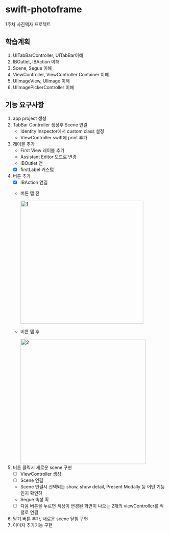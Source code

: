 # swift-photoframe
1주차 사진액자 프로젝트

## 학습계획
1. UITabBarController, UITabBar이해
2. IBOutlet, IBAction 이해
3. Scene, Segue 이해
4. ViewController, ViewController Container 이헤
5. UIImageView, UIImage 이해
6. UIImagePickerController 이해

## 기능 요구사항
1. app project 생성
2. TabBar Controller 생성후 Scene 연결
    - Identity Inspector에서 custom class 설정
    - ViewController.swift에 print 추가
3. 레이블 추가
    - First View 레이블 추가
    - Assistant Editor 모드로 변경
    - IBOutlet 연
    - [x] firstLabel 커스텀
4. 버튼 추가
    - [x] IBAction 연결
    - 버튼 탭 전
    
        <img width="384" alt="1" src="https://user-images.githubusercontent.com/86761640/223652431-fdd78e4a-99f9-42f7-97b1-d7e4b64da097.png">
    - 버튼 탭 후
    
        <img width="391" alt="2" src="https://user-images.githubusercontent.com/86761640/223652443-46d97d3e-0cf9-44c3-9fea-01bbd906604a.png">
5. 버튼 클릭시 새로운 scene 구현
    - [ ] ViewController 생성
    - [ ] Scene 연결
    - Scene 연결시 선택되는 show, show detail, Present Modally 등 어떤 기능인지 확인하
    - Segue 속성 확
    - [ ] 다음 버튼을 누르면 색상이 변경된 화면이 나오는 2개의 viewController를 직렬로 연결
6. 닫기 버튼 추가, 새로운 scene 닫힘 구현
7. 이미지 추가기능 구현
